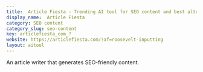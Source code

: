 ```yaml
---
title:  Article Fiesta - Trending AI tool for SEO content and best alternatives
display_name:  Article Fiesta
category: SEO content
category_slug: seo-content
key: articlefiesta_com_?
website: https://articlefiesta.com/?af=roosevelt-inputting
layout: aitool
---
```


An article writer that generates SEO-friendly content.
